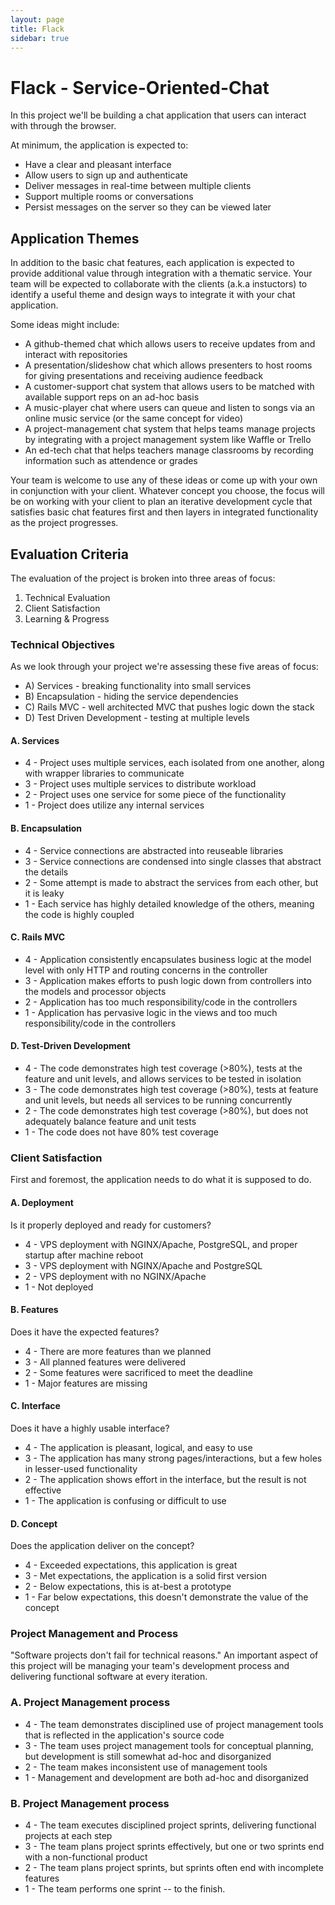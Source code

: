 ```yaml
---
layout: page
title: Flack
sidebar: true
---
```


# Flack - Service-Oriented-Chat

In this project we'll be building a chat application that users can
interact with through the browser.

At minimum, the application is expected to:

* Have a clear and pleasant interface
* Allow users to sign up and authenticate
* Deliver messages in real-time between multiple clients
* Support multiple rooms or conversations
* Persist messages on the server so they can be viewed later

## Application Themes

In addition to the basic chat features, each application is expected to
provide additional value through integration with a thematic service.
Your team will be expected to collaborate with the clients (a.k.a
instuctors) to identify a useful theme and design ways to integrate it
with your chat application.

Some ideas might include:

* A github-themed chat which allows users to receive updates from and
  interact with repositories
* A presentation/slideshow chat which allows presenters to host rooms
  for giving presentations and receiving audience feedback
* A customer-support chat system that allows users to be matched with
  available support reps on an ad-hoc basis
* A music-player chat where users can queue and listen to songs via an
  online music service (or the same concept for video)
* A project-management chat system that helps teams manage projects by
  integrating with a project management system like Waffle or Trello
* An ed-tech chat that helps teachers manage classrooms by recording
  information such as attendence or grades

Your team is welcome to use any of these ideas or come up with your own
in conjunction with your client. Whatever concept you choose, the focus
will be on working with your client to plan an iterative development
cycle that satisfies basic chat features first and then layers in
integrated functionality as the project progresses.

## Evaluation Criteria

The evaluation of the project is broken into three areas of focus:

1. Technical Evaluation
2. Client Satisfaction
3. Learning & Progress

### Technical Objectives

As we look through your project we're assessing these five areas of focus:

* A) Services - breaking functionality into small services
* B) Encapsulation - hiding the service dependencies
* C) Rails MVC - well architected MVC that pushes logic down the stack
* D) Test Driven Development - testing at multiple levels

#### A. Services

* 4 - Project uses multiple services, each isolated from one another, along with wrapper libraries to communicate
* 3 - Project uses multiple services to distribute workload
* 2 - Project uses one service for some piece of the functionality
* 1 - Project does utilize any internal services

#### B. Encapsulation

* 4 - Service connections are abstracted into reuseable libraries
* 3 - Service connections are condensed into single classes that abstract the details
* 2 - Some attempt is made to abstract the services from each other, but it is leaky
* 1 - Each service has highly detailed knowledge of the others, meaning the code is highly coupled

#### C. Rails MVC

* 4 - Application consistently encapsulates business logic at the model level with only HTTP and routing concerns in the controller
* 3 - Application makes efforts to push logic down from controllers into the models and processor objects
* 2 - Application has too much responsibility/code in the controllers
* 1 - Application has pervasive logic in the views and too much responsibility/code in the controllers

#### D. Test-Driven Development

* 4 - The code demonstrates high test coverage (>80%), tests at the feature and unit levels, and allows services to be tested in isolation
* 3 - The code demonstrates high test coverage (>80%), tests at feature and unit levels, but needs all services to be running concurrently
* 2 - The code demonstrates high test coverage (>80%), but does not adequately balance feature and unit tests
* 1 - The code does not have 80% test coverage

### Client Satisfaction

First and foremost, the application needs to do what it is supposed to do.

#### A. Deployment

Is it properly deployed and ready for customers?

* 4 - VPS deployment with NGINX/Apache, PostgreSQL, and proper startup after machine reboot
* 3 - VPS deployment with NGINX/Apache and PostgreSQL
* 2 - VPS deployment with no NGINX/Apache
* 1 - Not deployed

#### B. Features

Does it have the expected features?

* 4 - There are more features than we planned
* 3 - All planned features were delivered
* 2 - Some features were sacrificed to meet the deadline
* 1 - Major features are missing

#### C. Interface

Does it have a highly usable interface?

* 4 - The application is pleasant, logical, and easy to use
* 3 - The application has many strong pages/interactions, but a few holes in lesser-used functionality
* 2 - The application shows effort in the interface, but the result is not effective
* 1 - The application is confusing or difficult to use

#### D. Concept

Does the application deliver on the concept?

* 4 - Exceeded expectations, this application is great
* 3 - Met expectations, the application is a solid first version
* 2 - Below expectations, this is at-best a prototype
* 1 - Far below expectations, this doesn't demonstrate the value of the concept

### Project Management and Process

"Software projects don't fail for technical reasons." An important
aspect of this project will be managing your team's development process
and delivering functional software at every iteration.

### A. Project Management process

* 4 - The team demonstrates disciplined use of project management tools that is reflected in the application's source code
* 3 - The team uses project management tools for conceptual
planning, but development is still somewhat ad-hoc and disorganized
* 2 - The team makes inconsistent use of management tools
* 1 - Management and development are both ad-hoc and disorganized

### B. Project Management process

* 4 - The team executes disciplined project sprints, delivering
functional projects at each step
* 3 - The team plans project sprints effectively, but one or two sprints
end with a non-functional product
* 2 - The team plans project sprints, but sprints often end with
incomplete features
* 1 - The team performs one sprint -- to the finish.
